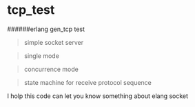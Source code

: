 tcp_test
========

######erlang gen_tcp test

>simple socket server

>single mode

>concurrence mode

>state machine for receive protocol sequence 

I holp this code can let you know something about elang socket